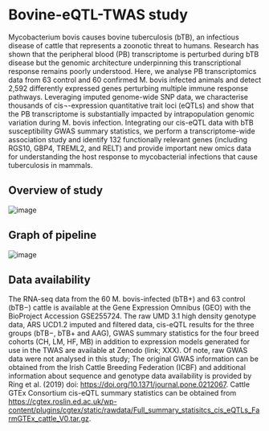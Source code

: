 # Bovine-eQTL-TWAS study

Mycobacterium bovis causes bovine tuberculosis (bTB), an infectious disease of cattle that represents a zoonotic threat to humans. Research has shown that the peripheral blood (PB) transcriptome is perturbed during bTB disease but the genomic architecture underpinning this transcriptional response remains poorly understood. Here, we analyse PB transcriptomics data from 63 control and 60 confirmed M. bovis infected animals and detect 2,592 differently expressed genes perturbing multiple immune response pathways. Leveraging imputed genome-wide SNP data, we characterise thousands of cis¬-expression quantitative trait loci (eQTLs) and show that the PB transcriptome is substantially impacted by intrapopulation genomic variation during M. bovis infection. Integrating our cis-eQTL data with bTB susceptibility GWAS summary statistics, we perform a transcriptome-wide association study and identify 132 functionally relevant genes (including RGS10, GBP4, TREML2, and RELT) and provide important new omics data for understanding the host response to mycobacterial infections that cause tuberculosis in mammals.

## Overview of study

![image](https://github.com/user-attachments/assets/982b3037-6396-4eb6-812d-b1a3fb1b1ea0)


## Graph of pipeline

![image](https://github.com/user-attachments/assets/63f257fe-d8b0-4c87-8956-9b2a35f4beb1)

 ## Data availability
 
The RNA-seq data from the 60 M. bovis-infected (bTB+) and 63 control (bTB−) cattle is available at the Gene Expression Omnibus (GEO) with the BioProject Accession GSE255724. The raw UMD 3.1 high density genotype data, ARS UCD1.2 imputed and filtered data, cis-eQTL results for the three groups (bTB−, bTB+ and AAG), GWAS summary statistics for the four breed cohorts (CH, LM, HF, MB) in addition to expression models generated for use in the TWAS are available at Zenodo (link; XXX). Of note, raw GWAS data were not analysed in this study; The original GWAS information can be obtained from the Irish Cattle Breeding Federation (ICBF) and additional information about sequence and genotype data availability is provided by Ring et al. (2019) doi: https://doi.org/10.1371/journal.pone.0212067. Cattle GTEx Consortium cis-eQTL summary statistics can be obtained from https://cgtex.roslin.ed.ac.uk/wp-content/plugins/cgtex/static/rawdata/Full_summary_statisitcs_cis_eQTLs_FarmGTEx_cattle_V0.tar.gz.

  
